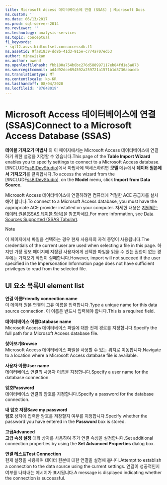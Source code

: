 ```yaml
---
title: Microsoft Access 데이터베이스에 연결 (SSAS) | Microsoft Docs
ms.custom: ''
ms.date: 06/13/2017
ms.prod: sql-server-2014
ms.reviewer: ''
ms.technology: analysis-services
ms.topic: conceptual
f1_keywords:
- sql12.asvs.bidtoolset.connaccessdb.f1
ms.assetid: 9fa81839-dd8b-41d3-915e-c774a707ed53
author: minewiskan
ms.author: owend
ms.openlocfilehash: fbb180a754b6bc276d588997117eb84fd1a5a873
ms.sourcegitcommit: ad4d92dce894592a259721a1571b1d8736abacdb
ms.translationtype: MT
ms.contentlocale: ko-KR
ms.lasthandoff: 08/04/2020
ms.locfileid: "87648019"
---
```

# <a name="connect-to-a-microsoft-access-database-ssas"></a><span data-ttu-id="4c1ba-102">Microsoft Access 데이터베이스에 연결(SSAS)</span><span class="sxs-lookup"><span data-stu-id="4c1ba-102">Connect to a Microsoft Access Database (SSAS)</span></span>
  <span data-ttu-id="4c1ba-103">**테이블 가져오기 마법사** 의 이 페이지에서는 Microsoft Access 데이터베이스에 연결하기 위한 설정을 지정할 수 있습니다.</span><span class="sxs-lookup"><span data-stu-id="4c1ba-103">This page of the **Table Import Wizard** enables you to specify settings to connect to a Microsoft Access database.</span></span> <span data-ttu-id="4c1ba-104">[!INCLUDE[ssBIDevStudio](../includes/ssbidevstudio-md.md)]에서 마법사에 액세스하려면 **모델** 메뉴에서 **데이터 원본에서 가져오기**를 클릭합니다.</span><span class="sxs-lookup"><span data-stu-id="4c1ba-104">To access the wizard from the [!INCLUDE[ssBIDevStudio](../includes/ssbidevstudio-md.md)], on the **Model** menu, click **Import from Data Source**.</span></span>  
  
 <span data-ttu-id="4c1ba-105">Microsoft Access 데이터베이스에 연결하려면 컴퓨터에 적절한 ACE 공급자를 설치해야 합니다.</span><span class="sxs-lookup"><span data-stu-id="4c1ba-105">To connect to a Microsoft Access database, you must have the appropriate ACE provider installed on your computer.</span></span> <span data-ttu-id="4c1ba-106">자세한 내용은 [지원되는 데이터 원본&#40;SSAS 테이블 형식&#41;](tabular-models/data-sources-supported-ssas-tabular.md)을 참조하세요.</span><span class="sxs-lookup"><span data-stu-id="4c1ba-106">For more information, see [Data Sources Supported &#40;SSAS Tabular&#41;](tabular-models/data-sources-supported-ssas-tabular.md).</span></span>  
  
> [!NOTE]  
>  <span data-ttu-id="4c1ba-107">이 페이지에서 파일을 선택하는 경우 현재 사용자의 자격 증명이 사용됩니다.</span><span class="sxs-lookup"><span data-stu-id="4c1ba-107">The credentials of the current user are used when selecting a file in this page.</span></span> <span data-ttu-id="4c1ba-108">하지만 가장 정보 페이지에 지정된 사용자에게 선택한 파일을 읽을 수 있는 권한이 없는 경우에는 가져오기 작업이 실패합니다.</span><span class="sxs-lookup"><span data-stu-id="4c1ba-108">However, import will not succeed if the user specified in the Impersonation Information page does not have sufficient privileges to read from the selected file.</span></span>  
  
## <a name="ui-element-list"></a><span data-ttu-id="4c1ba-109">UI 요소 목록</span><span class="sxs-lookup"><span data-stu-id="4c1ba-109">UI element list</span></span>  
 <span data-ttu-id="4c1ba-110">**연결 이름**</span><span class="sxs-lookup"><span data-stu-id="4c1ba-110">**Friendly connection name**</span></span>  
 <span data-ttu-id="4c1ba-111">이 데이터 원본 연결의 고유 이름을 입력합니다.</span><span class="sxs-lookup"><span data-stu-id="4c1ba-111">Type a unique name for this data source connection.</span></span> <span data-ttu-id="4c1ba-112">이 이름은 반드시 입력해야 합니다.</span><span class="sxs-lookup"><span data-stu-id="4c1ba-112">This is a required field.</span></span>  
  
 <span data-ttu-id="4c1ba-113">**데이터베이스 이름**</span><span class="sxs-lookup"><span data-stu-id="4c1ba-113">**Database name**</span></span>  
 <span data-ttu-id="4c1ba-114">Microsoft Access 데이터베이스 파일에 대한 전체 경로를 지정합니다.</span><span class="sxs-lookup"><span data-stu-id="4c1ba-114">Specify the full path for a Microsoft Access database file.</span></span>  
  
 <span data-ttu-id="4c1ba-115">**찾아보기**</span><span class="sxs-lookup"><span data-stu-id="4c1ba-115">**Browse**</span></span>  
 <span data-ttu-id="4c1ba-116">Microsoft Access 데이터베이스 파일을 사용할 수 있는 위치로 이동합니다.</span><span class="sxs-lookup"><span data-stu-id="4c1ba-116">Navigate to a location where a Microsoft Access database file is available.</span></span>  
  
 <span data-ttu-id="4c1ba-117">**사용자 이름**</span><span class="sxs-lookup"><span data-stu-id="4c1ba-117">**User name**</span></span>  
 <span data-ttu-id="4c1ba-118">데이터베이스 연결의 사용자 이름을 지정합니다.</span><span class="sxs-lookup"><span data-stu-id="4c1ba-118">Specify a user name for the database connection.</span></span>  
  
 <span data-ttu-id="4c1ba-119">**암호**</span><span class="sxs-lookup"><span data-stu-id="4c1ba-119">**Password**</span></span>  
 <span data-ttu-id="4c1ba-120">데이터베이스 연결의 암호를 지정합니다.</span><span class="sxs-lookup"><span data-stu-id="4c1ba-120">Specify a password for the database connection.</span></span>  
  
 <span data-ttu-id="4c1ba-121">**내 암호 저장**</span><span class="sxs-lookup"><span data-stu-id="4c1ba-121">**Save my password**</span></span>  
 <span data-ttu-id="4c1ba-122">**암호** 상자에 입력한 암호를 저장할지 여부를 지정합니다.</span><span class="sxs-lookup"><span data-stu-id="4c1ba-122">Specify whether the password you have entered in the **Password** box is stored.</span></span>  
  
 <span data-ttu-id="4c1ba-123">**고급**</span><span class="sxs-lookup"><span data-stu-id="4c1ba-123">**Advanced**</span></span>  
 <span data-ttu-id="4c1ba-124">**고급 속성 설정** 대화 상자를 사용하여 추가 연결 속성을 설정합니다.</span><span class="sxs-lookup"><span data-stu-id="4c1ba-124">Set additional connection properties by using the **Set Advanced Properties** dialog box.</span></span>  
  
 <span data-ttu-id="4c1ba-125">**연결 테스트**</span><span class="sxs-lookup"><span data-stu-id="4c1ba-125">**Test Connection**</span></span>  
 <span data-ttu-id="4c1ba-126">현재 설정을 사용하여 데이터 원본에 대한 연결을 설정해 봅니다.</span><span class="sxs-lookup"><span data-stu-id="4c1ba-126">Attempt to establish a connection to the data source using the current settings.</span></span> <span data-ttu-id="4c1ba-127">연결이 성공적인지 여부를 나타내는 메시지가 표시됩니다.</span><span class="sxs-lookup"><span data-stu-id="4c1ba-127">A message is displayed indicating whether the connection is successful.</span></span>  
  
  
